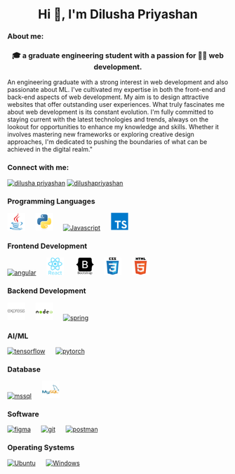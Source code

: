 <h1 align="center">Hi 👋, I'm Dilusha Priyashan</h1>
<h3 align="left">About me:</h3>
<h3 align="center">🎓 a graduate engineering student with a passion for 👨‍💻 web development.</h3>
<p align="left">An engineering graduate with a strong interest in web development and also passionate about ML. I've cultivated my expertise in both the front-end and back-end aspects of web development. My aim is to design attractive websites that offer outstanding user experiences. What truly fascinates me about web development is its constant evolution. I'm fully committed to staying current with the latest technologies and trends, always on the lookout for opportunities to enhance my knowledge and skills. Whether it involves mastering new frameworks or exploring creative design approaches, I'm dedicated to pushing the boundaries of what can be achieved in the digital realm."</p>

<h3 align="left">Connect with me:</h3>
<p align="left">
<a href="https://twitter.com/priyashan14911" target="_blank"><img src="https://raw.githubusercontent.com/rahuldkjain/github-profile-readme-generator/master/src/images/icons/Social/twitter.svg" alt="dilusha priyashan" height="30" width="40" /></a>
<a href="https://www.linkedin.com/in/dilusha-priyashan/" target="_blank"><img src="https://raw.githubusercontent.com/rahuldkjain/github-profile-readme-generator/master/src/images/icons/Social/linked-in-alt.svg" alt="dilushapriyashan" height="30" width="40" /></a>
</p>

<p align="left"> 

### Programming Languages
<a href="https://www.java.com" target="_blank" rel="noreferrer"><img src="https://raw.githubusercontent.com/devicons/devicon/master/icons/java/java-original.svg" alt="java" width="40" height="40"/></a>&nbsp;&nbsp;&nbsp;&nbsp;&nbsp;
<a href="https://www.python.org" target="_blank" rel="noreferrer"><img src="https://raw.githubusercontent.com/devicons/devicon/master/icons/python/python-original.svg" alt="python" width="40" height="40"/></a>&nbsp;&nbsp;&nbsp;&nbsp;&nbsp;
<a href="https://www.javascript.com/" target="_blank" rel="noreferrer"><img src="https://upload.wikimedia.org/wikipedia/commons/thumb/6/6a/JavaScript-logo.png/768px-JavaScript-logo.png" alt="Javascript" width="40" height="40"/></a>&nbsp;&nbsp;&nbsp;&nbsp;&nbsp;
<a href="https://www.typescriptlang.org/" target="_blank" rel="noreferrer"><img src="https://raw.githubusercontent.com/devicons/devicon/master/icons/typescript/typescript-original.svg" alt="typescript" width="40" height="40"/></a>


### Frontend Development
<a href="https://angular.io" target="_blank" rel="noreferrer"><img src="https://angular.io/assets/images/logos/angular/angular.svg" alt="angular" width="40" height="40"/></a>&nbsp;&nbsp;&nbsp;&nbsp;&nbsp;
<a href="https://reactjs.org/" target="_blank" rel="noreferrer"><img src="https://raw.githubusercontent.com/devicons/devicon/master/icons/react/react-original-wordmark.svg" alt="react" width="40" height="40"/></a> <!-- Added React icon -->&nbsp;&nbsp;&nbsp;&nbsp;&nbsp;
<a href="https://getbootstrap.com" target="_blank" rel="noreferrer"><img src="https://raw.githubusercontent.com/devicons/devicon/master/icons/bootstrap/bootstrap-plain-wordmark.svg" alt="bootstrap" width="40" height="40"/></a>&nbsp;&nbsp;&nbsp;&nbsp;&nbsp;
<a href="https://www.w3schools.com/css/" target="_blank" rel="noreferrer"><img src="https://raw.githubusercontent.com/devicons/devicon/master/icons/css3/css3-original-wordmark.svg" alt="css3" width="40" height="40"/></a>&nbsp;&nbsp;&nbsp;&nbsp;&nbsp;
<a href="https://www.w3.org/html/" target="_blank" rel="noreferrer"><img src="https://raw.githubusercontent.com/devicons/devicon/master/icons/html5/html5-original-wordmark.svg" alt="html5" width="40" height="40"/></a>

### Backend Development
<a href="https://expressjs.com" target="_blank" rel="noreferrer"><img src="https://raw.githubusercontent.com/devicons/devicon/master/icons/express/express-original-wordmark.svg" alt="express" width="40" height="40"/></a>&nbsp;&nbsp;&nbsp;&nbsp;&nbsp;
<a href="https://nodejs.org" target="_blank" rel="noreferrer"><img src="https://raw.githubusercontent.com/devicons/devicon/master/icons/nodejs/nodejs-original-wordmark.svg" alt="nodejs" width="40" height="40"/></a>&nbsp;&nbsp;&nbsp;&nbsp;&nbsp;
<a href="https://spring.io/" target="_blank" rel="noreferrer"><img src="https://www.vectorlogo.zone/logos/springio/springio-icon.svg" alt="spring" width="40" height="40"/></a>

### AI/ML
<a href="https://www.tensorflow.org" target="_blank" rel="noreferrer"><img src="https://www.vectorlogo.zone/logos/tensorflow/tensorflow-icon.svg" alt="tensorflow" width="40" height="40"/></a>&nbsp;&nbsp;&nbsp;&nbsp;&nbsp;
<a href="https://pytorch.org" target="blank" rel="noreferrer"><img src="https://www.vectorlogo.zone/logos/pytorch/pytorch-icon.svg" alt="pytorch" height="40" width="40" /></a>

### Database
<a href="https://www.microsoft.com/en-us/sql-server" target="_blank" rel="noreferrer"><img src="https://www.svgrepo.com/show/303229/microsoft-sql-server-logo.svg" alt="mssql" height="40" width="40" /></a>&nbsp;&nbsp;&nbsp;&nbsp;&nbsp;
<a href="https://www.mysql.com/" target="_blank" rel="noreferrer"><img src="https://raw.githubusercontent.com/devicons/devicon/master/icons/mysql/mysql-original-wordmark.svg" alt="mysql" height="40" width="40" /></a>

### Software
<a href="https://www.figma.com/" target="_blank" rel="noreferrer"><img src="https://www.vectorlogo.zone/logos/figma/figma-icon.svg" alt="figma" height="40" width="40" /></a>&nbsp;&nbsp;&nbsp;&nbsp;&nbsp;
<a href="https://git-scm.com/" target="_blank" rel="noreferrer"><img src="https://www.vectorlogo.zone/logos/git-scm/git-scm-icon.svg" alt="git" height="40" width="40" /></a>&nbsp;&nbsp;&nbsp;&nbsp;&nbsp;
<a href="https://postman.com" target="_blank" rel="noreferrer"><img src="https://www.vectorlogo.zone/logos/getpostman/getpostman-icon.svg" alt="postman" height="40" width="40" /></a>

### Operating Systems
<a href="https://ubuntu.com/" target="_blank" rel="noreferrer"><img src="https://upload.wikimedia.org/wikipedia/commons/d/dd/Linux_logo.jpg" alt="Ubuntu" height="40" width="40" /></a>&nbsp;&nbsp;&nbsp;&nbsp;&nbsp;
<a href="https://www.microsoft.com/en-us/windows?r=1" target="_blank" rel="noreferrer"><img src="https://encrypted-tbn0.gstatic.com/images?q=tbn:ANd9GcTywwmIrTMRXaEAung3AXTaG14VzevV3-3UPw&usqp=CAU" alt="Windows" height="40" width="40" /></a>

</p>
